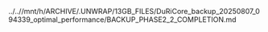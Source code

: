 ../..//mnt/h/ARCHIVE/.UNWRAP/13GB_FILES/DuRiCore_backup_20250807_094339_optimal_performance/BACKUP_PHASE2_2_COMPLETION.md